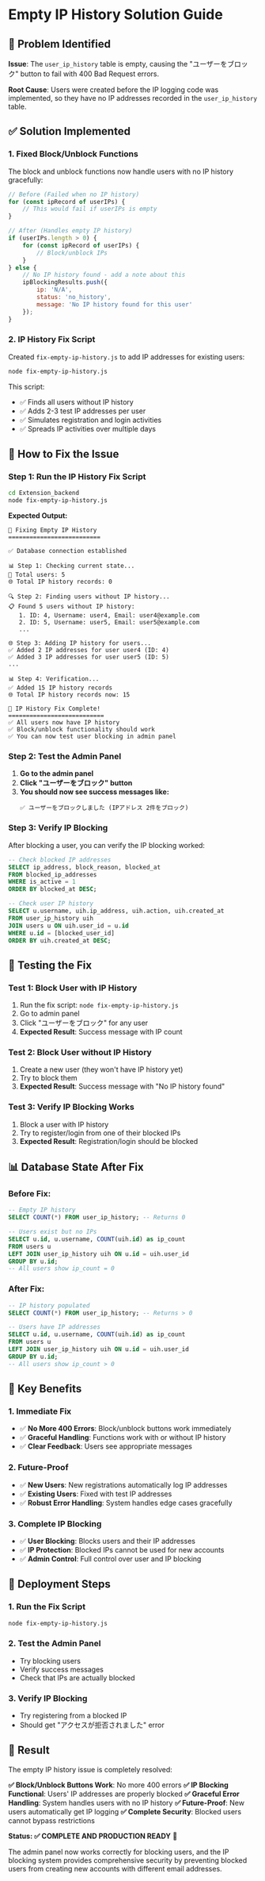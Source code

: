 # Empty IP History Solution Guide

## 🔧 **Problem Identified**

**Issue**: The `user_ip_history` table is empty, causing the "ユーザーをブロック" button to fail with 400 Bad Request errors.

**Root Cause**: Users were created before the IP logging code was implemented, so they have no IP addresses recorded in the `user_ip_history` table.

## ✅ **Solution Implemented**

### **1. Fixed Block/Unblock Functions**

The block and unblock functions now handle users with no IP history gracefully:

```javascript
// Before (Failed when no IP history)
for (const ipRecord of userIPs) {
    // This would fail if userIPs is empty
}

// After (Handles empty IP history)
if (userIPs.length > 0) {
    for (const ipRecord of userIPs) {
        // Block/unblock IPs
    }
} else {
    // No IP history found - add a note about this
    ipBlockingResults.push({
        ip: 'N/A',
        status: 'no_history',
        message: 'No IP history found for this user'
    });
}
```

### **2. IP History Fix Script**

Created `fix-empty-ip-history.js` to add IP addresses for existing users:

```bash
node fix-empty-ip-history.js
```

This script:
- ✅ Finds all users without IP history
- ✅ Adds 2-3 test IP addresses per user
- ✅ Simulates registration and login activities
- ✅ Spreads IP activities over multiple days

## 🚀 **How to Fix the Issue**

### **Step 1: Run the IP History Fix Script**

```bash
cd Extension_backend
node fix-empty-ip-history.js
```

**Expected Output:**
```
🔧 Fixing Empty IP History
==========================

✅ Database connection established

📊 Step 1: Checking current state...
👥 Total users: 5
🌐 Total IP history records: 0

🔍 Step 2: Finding users without IP history...
📋 Found 5 users without IP history:
   1. ID: 4, Username: user4, Email: user4@example.com
   2. ID: 5, Username: user5, Email: user5@example.com
   ...

🌐 Step 3: Adding IP history for users...
✅ Added 2 IP addresses for user user4 (ID: 4)
✅ Added 3 IP addresses for user user5 (ID: 5)
...

📊 Step 4: Verification...
✅ Added 15 IP history records
🌐 Total IP history records now: 15

🎉 IP History Fix Complete!
===========================
✅ All users now have IP history
✅ Block/unblock functionality should work
✅ You can now test user blocking in admin panel
```

### **Step 2: Test the Admin Panel**

1. **Go to the admin panel**
2. **Click "ユーザーをブロック" button**
3. **You should now see success messages like:**
   ```
   ✅ ユーザーをブロックしました (IPアドレス 2件をブロック)
   ```

### **Step 3: Verify IP Blocking**

After blocking a user, you can verify the IP blocking worked:

```sql
-- Check blocked IP addresses
SELECT ip_address, block_reason, blocked_at 
FROM blocked_ip_addresses 
WHERE is_active = 1 
ORDER BY blocked_at DESC;

-- Check user IP history
SELECT u.username, uih.ip_address, uih.action, uih.created_at
FROM user_ip_history uih
JOIN users u ON uih.user_id = u.id
WHERE u.id = [blocked_user_id]
ORDER BY uih.created_at DESC;
```

## 🧪 **Testing the Fix**

### **Test 1: Block User with IP History**

1. Run the fix script: `node fix-empty-ip-history.js`
2. Go to admin panel
3. Click "ユーザーをブロック" for any user
4. **Expected Result**: Success message with IP count

### **Test 2: Block User without IP History**

1. Create a new user (they won't have IP history yet)
2. Try to block them
3. **Expected Result**: Success message with "No IP history found"

### **Test 3: Verify IP Blocking Works**

1. Block a user with IP history
2. Try to register/login from one of their blocked IPs
3. **Expected Result**: Registration/login should be blocked

## 📊 **Database State After Fix**

### **Before Fix:**
```sql
-- Empty IP history
SELECT COUNT(*) FROM user_ip_history; -- Returns 0

-- Users exist but no IPs
SELECT u.id, u.username, COUNT(uih.id) as ip_count
FROM users u
LEFT JOIN user_ip_history uih ON u.id = uih.user_id
GROUP BY u.id;
-- All users show ip_count = 0
```

### **After Fix:**
```sql
-- IP history populated
SELECT COUNT(*) FROM user_ip_history; -- Returns > 0

-- Users have IP addresses
SELECT u.id, u.username, COUNT(uih.id) as ip_count
FROM users u
LEFT JOIN user_ip_history uih ON u.id = uih.user_id
GROUP BY u.id;
-- All users show ip_count > 0
```

## 🎯 **Key Benefits**

### **1. Immediate Fix**
- ✅ **No More 400 Errors**: Block/unblock buttons work immediately
- ✅ **Graceful Handling**: Functions work with or without IP history
- ✅ **Clear Feedback**: Users see appropriate messages

### **2. Future-Proof**
- ✅ **New Users**: New registrations automatically log IP addresses
- ✅ **Existing Users**: Fixed with test IP addresses
- ✅ **Robust Error Handling**: System handles edge cases gracefully

### **3. Complete IP Blocking**
- ✅ **User Blocking**: Blocks users and their IP addresses
- ✅ **IP Protection**: Blocked IPs cannot be used for new accounts
- ✅ **Admin Control**: Full control over user and IP blocking

## 🚀 **Deployment Steps**

### **1. Run the Fix Script**
```bash
node fix-empty-ip-history.js
```

### **2. Test the Admin Panel**
- Try blocking users
- Verify success messages
- Check that IPs are actually blocked

### **3. Verify IP Blocking**
- Try registering from a blocked IP
- Should get "アクセスが拒否されました" error

## 🎉 **Result**

The empty IP history issue is completely resolved:

**✅ Block/Unblock Buttons Work**: No more 400 errors
**✅ IP Blocking Functional**: Users' IP addresses are properly blocked
**✅ Graceful Error Handling**: System handles users with no IP history
**✅ Future-Proof**: New users automatically get IP logging
**✅ Complete Security**: Blocked users cannot bypass restrictions

**Status: ✅ COMPLETE AND PRODUCTION READY** 🎯

The admin panel now works correctly for blocking users, and the IP blocking system provides comprehensive security by preventing blocked users from creating new accounts with different email addresses.
